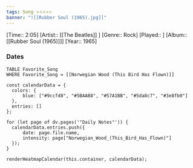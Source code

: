```yaml
---
tags: Song ⭐⭐⭐⭐⭐ 
banner: "![[Rubber Soul (1965).jpg]]"
---
```

[Time:: 2:05]
[Artist:: [[The Beatles]] ]
[Genre:: Rock]
[Played:: ]
[Album:: [[Rubber Soul (1965)]]]
[Year:: 1965]
### Dates
````dataview
TABLE Favorite_Song
WHERE Favorite_Song = [[Norwegian Wood (This Bird Has Flown)]]
````
  ```dataviewjs
const calendarData = { 
	colors: { 
		blue: ["#9ccfd8", "#5BAAB8", "#57A1BB", "#5da8c7", "#3e8fb0"] 
	}, 
	entries: [] 
}; 

for (let page of dv.pages('"Daily Notes"')) { 
	calendarData.entries.push({ 
		date: page.file.name, 
		intensity: page["Norwegian_Wood_(This_Bird_Has_Flown)"]
	}); 
} 

renderHeatmapCalendar(this.container, calendarData);
```
